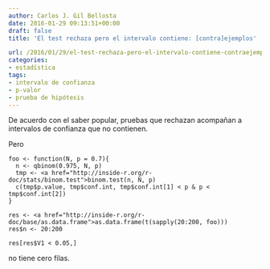```yaml
---
author: Carlos J. Gil Bellosta
date: 2016-01-29 09:13:51+00:00
draft: false
title: 'El test rechaza pero el intervalo contiene: [contra]ejemplos'

url: /2016/01/29/el-test-rechaza-pero-el-intervalo-contiene-contraejemplos/
categories:
- estadística
tags:
- intervalo de confianza
- p-valor
- prueba de hipótesis
---
```


De acuerdo con el saber popular, pruebas que rechazan acompañan a intervalos de confianza que no contienen.

Pero



    foo <- function(N, p = 0.7){
      n <- qbinom(0.975, N, p)
      tmp <- <a href="http://inside-r.org/r-doc/stats/binom.test">binom.test(n, N, p)
      c(tmp$p.value, tmp$conf.int, tmp$conf.int[1] < p & p < tmp$conf.int[2])
    }

    res <- <a href="http://inside-r.org/r-doc/base/as.data.frame">as.data.frame(t(sapply(20:200, foo)))
    res$n <- 20:200

    res[res$V1 < 0.05,]



no tiene cero filas.
